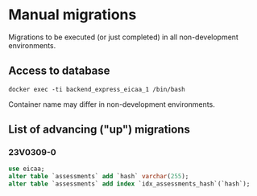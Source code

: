 
# Manual migrations

Migrations to be executed (or just completed) in all non-development environments.

## Access to database

`docker exec -ti backend_express_eicaa_1 /bin/bash`

Container name may differ in non-development environments.

## List of advancing ("up") migrations

### 23V0309-0

```sql
use eicaa;
alter table `assessments` add `hash` varchar(255);
alter table `assessments` add index `idx_assessments_hash`(`hash`);
```